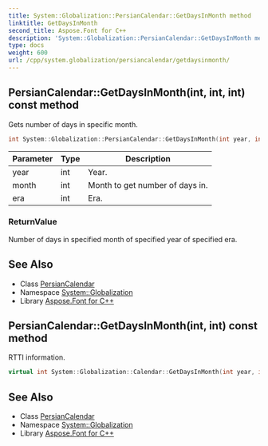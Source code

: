 ```yaml
---
title: System::Globalization::PersianCalendar::GetDaysInMonth method
linktitle: GetDaysInMonth
second_title: Aspose.Font for C++
description: 'System::Globalization::PersianCalendar::GetDaysInMonth method. Gets number of days in specific month in C++.'
type: docs
weight: 600
url: /cpp/system.globalization/persiancalendar/getdaysinmonth/
---
```

## PersianCalendar::GetDaysInMonth(int, int, int) const method


Gets number of days in specific month.

```cpp
int System::Globalization::PersianCalendar::GetDaysInMonth(int year, int month, int era) const override
```


| Parameter | Type | Description |
| --- | --- | --- |
| year | int | Year. |
| month | int | Month to get number of days in. |
| era | int | Era. |

### ReturnValue

Number of days in specified month of specified year of specified era.

## See Also

* Class [PersianCalendar](../)
* Namespace [System::Globalization](../../)
* Library [Aspose.Font for C++](../../../)
## PersianCalendar::GetDaysInMonth(int, int) const method


RTTI information.

```cpp
virtual int System::Globalization::Calendar::GetDaysInMonth(int year, int month) const
```

## See Also

* Class [PersianCalendar](../)
* Namespace [System::Globalization](../../)
* Library [Aspose.Font for C++](../../../)
